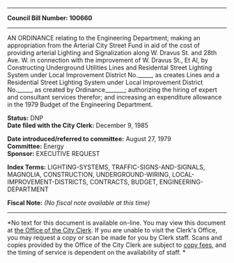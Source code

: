 * * * * *  
  
**Council Bill Number: [](#h0)[](#h2)100660**  
  
* * * * *  
  
AN ORDINANCE relating to the Engineering Department; making an appropriation from the Arterial City Street Fund in aid of the cost of providing arterial Lighting and Signalization along W. Dravus St. and 28th Ave. W. in connection with the improvement of W. Dravus St., Et Al, by Constructing Underground Utilities Lines and Residental Street Lighting System under Local Improvement District No.\_\_\_\_\_, as creates Lines and a Residential Street Lighting System under Local Improvement District No.\_\_\_\_\_, as created by Ordinance\_\_\_\_\_\_\_; authorizing the hiring of expert and consultant services therefor; and increasing an expenditure allowance in the 1979 Budget of the Engineering Department.  
  
**Status:** DNP   
**Date filed with the City Clerk:** December 9, 1985   
  
**Date introduced/referred to committee:** August 27, 1979   
**Committee:** Energy   
**Sponsor:** EXECUTIVE REQUEST   
  
**Index Terms:** LIGHTING-SYSTEMS, TRAFFIC-SIGNS-AND-SIGNALS, MAGNOLIA, CONSTRUCTION, UNDERGROUND-WIRING, LOCAL-IMPROVEMENT-DISTRICTS, CONTRACTS, BUDGET, ENGINEERING-DEPARTMENT  
  
**Fiscal Note:** *(No fiscal note available at this time)*  
  
* * * * *  
  
*No text for this document is available on-line. You may view this document at [the Office of the City Clerk](http://www.seattle.gov/leg/clerk/contactUs.htm). If you are unable to visit the Clerk's Office, you may request a copy or scan be made for you by Clerk staff. Scans and copies provided by the Office of the City Clerk are subject to [copy fees](http://clerk.seattle.gov/~public/clerkfees.htm), and the timing of service is dependent on the availability of staff. *  
  
  
